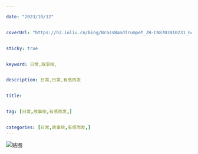 ```yaml
---

date: "2023/10/12"


coverUrl: "https://h2.ioliu.cn/bing/BrassBandTrumpet_ZH-CN8703910231_640x480.jpg?imageslim"


sticky: true


keyword: 日常,故事绘,


description: 日常,日常,有感而发


title: 


tag: [日常,故事绘,有感而发,]


categories: [日常,故事绘,有感而发,]
---
```

![贴图]()

